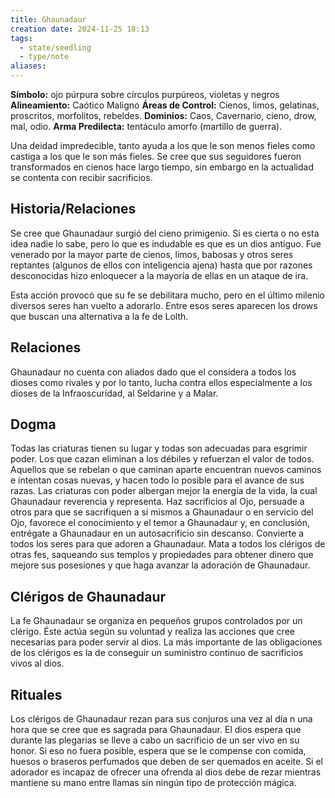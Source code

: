 ```yaml
---
title: Ghaunadaur
creation date: 2024-11-25 18:13
tags:
  - state/seedling
  - type/note
aliases:
---
```

**Símbolo:** ojo púrpura sobre círculos purpúreos, violetas y negros
**Alineamiento:** Caótico Maligno
**Áreas de Control:** Cienos, limos, gelatinas, proscritos, morfolitos, rebeldes.
**Dominios:** Caos, Cavernario, cieno, drow, mal, odio.
**Arma Predilecta:** tentáculo amorfo (martillo de guerra).

Una deidad impredecible, tanto ayuda a los que le son menos fieles como castiga a los que le son más fieles. Se cree que sus seguidores fueron transformados en cienos hace largo tiempo, sin embargo en la actualidad se contenta con recibir sacrificios.

## Historia/Relaciones

Se cree que Ghaunadaur surgió del cieno primigenio. Si es cierta o no esta idea nadie lo sabe, pero lo que es indudable es que es un dios antiguo. Fue venerado por la mayor parte de cienos, limos, babosas y otros seres reptantes (algunos de ellos con inteligencia ajena) hasta que por razones desconocidas hizo enloquecer a la mayoría de ellas en un ataque de ira.

Esta acción provocó que su fe se debilitara mucho, pero en el último milenio diversos seres han vuelto a adorarlo. Entre esos seres aparecen los drows que buscan una alternativa a la fe de Lolth.

## Relaciones

Ghaunadaur no cuenta con aliados dado que el considera a todos los dioses como rivales y por lo tanto, lucha contra ellos especialmente a los dioses de la Infraoscuridad, al Seldarine y a Malar.

## Dogma

Todas las criaturas tienen su lugar y todas son adecuadas para esgrimir poder. Los que cazan eliminan a los débiles y refuerzan el valor de todos. Aquellos que se rebelan o que caminan aparte encuentran nuevos caminos e intentan cosas nuevas, y hacen todo lo posible para el avance de sus razas. Las criaturas con poder albergan mejor la energía de la vida, la cual Ghaunadaur reverencia y representa. Haz sacrificios al Ojo, persuade a otros para que se sacrifiquen a sí mismos a Ghaunadaur o en servicio del Ojo, favorece el conocimiento y el temor a Ghaunadaur y, en conclusión, entrégate a Ghaunadaur en un autosacrificio sin descanso. Convierte a todos los seres para que adoren a Ghaunadaur. Mata a todos los clérigos de otras fes, saqueando sus templos y propiedades para obtener dinero que mejore sus posesiones y que haga avanzar la adoración de Ghaunadaur.

## Clérigos de Ghaunadaur

La fe Ghaunadaur se organiza en pequeños grupos controlados por un clérigo. Éste actúa según su voluntad y realiza las acciones que cree necesarias para poder servir al dios. La más importante de las obligaciones de los clérigos es la de conseguir un suministro continuo de sacrificios vivos al dios.

## Rituales

Los clérigos de Ghaunadaur rezan para sus conjuros una vez al día n una hora que se cree que es sagrada para Ghaunadaur. El dios espera que durante las plegarias se lleve a cabo un sacrificio de un ser vivo en su honor. Si eso no fuera posible, espera que se le compense con comida, huesos o braseros perfumados que deben de ser quemados en aceite. Si el adorador es incapaz de ofrecer una ofrenda al dios debe de rezar mientras mantiene su mano entre llamas sin ningún tipo de protección mágica.
